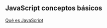 ## JavaScript conceptos básicos

[Qué es JavaScript](https://github.com/aceveduar/javascript_basicos/Que_es_JavaScript.md)